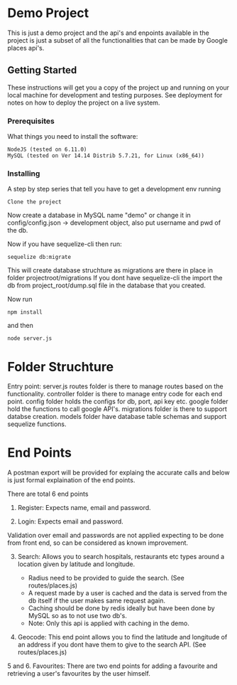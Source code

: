 # Demo Project

This is just a demo project and the api's and enpoints available in the project is just a subset of all the functionalities that can be made
by Google places api's. 

## Getting Started

These instructions will get you a copy of the project up and running on your local machine for development and testing purposes. See deployment for notes on how to deploy the project on a live system.

### Prerequisites

What things you need to install the software:

```
NodeJS (tested on 6.11.0)
MySQL (tested on Ver 14.14 Distrib 5.7.21, for Linux (x86_64))
```

### Installing

A step by step series that tell you have to get a development env running

```
Clone the project

```
Now create a database in MySQL name "demo" or change it in config/config.json -> development object, also put username and pwd
of the db.

Now if you have sequelize-cli then run:

```
sequelize db:migrate
```
This will create database struchture as migrations are there in place in folder projectroot/migrations
If you dont have sequelize-cli the import the db from project_root/dump.sql file in the database that you created.

Now run

```
npm install
```
 and then
 
```
node server.js
```
 
# Folder Struchture

Entry point: server.js
routes folder is there to manage routes based on the functionality.
controller folder is there to manage entry code for each end point.
config folder holds the configs for db, port, api key etc.
google folder hold the functions to call google API's.
migrations folder is there to support databse creation.
models folder have database table schemas and support sequelize functions.

# End Points

 A postman export will be provided for explaing the accurate calls and below is just formal
 explaination of the end points.

 There are total 6 end points

 1. Register: Expects name, email and password.

 2. Login: Expects email and password.

   Validation over email and passwords are not applied expecting to be done from front end,
   so can be considered as known improvement.

 3. Search: Allows you to search hospitals, restaurants etc types around a location given by
 latitude and longitude.
    - Radius need to be provided to guide the search. (See routes/places.js)
    - A request made by a user is cached and the data is served from the db itself if the user makes
   same request again.
    - Caching should be done by redis ideally but have been done by MySQL so as to not use two db's.
    - Note: Only this api is applied with caching in the demo.

 4. Geocode: This end point allows you to find the latitude and longitude of an address if you
 dont have them to give to the search API. (See routes/places.js)

 5 and 6. Favourites: There are two end points for adding a favourite and retrieving a user's favourites
 by the user himself.

